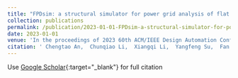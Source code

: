 ```yaml
---
title: "FPDsim: a structural simulator for power grid analysis of flat panel display"
collection: publications
permalink: /publication/2023-01-01-FPDsim-a-structural-simulator-for-power-grid-analysis-of-flat-panel-display
date: 2023-01-01
venue: 'In the proceedings of 2023 60th ACM/IEEE Design Automation Conference (DAC)'
citation: ' Chengtao An,  Chunqiao Li,  Xiangqi Li,  Yangfeng Su,  Fan Yang,  Xuan Zeng, &quot;FPDsim: a structural simulator for power grid analysis of flat panel display.&quot; In the proceedings of 2023 60th ACM/IEEE Design Automation Conference (DAC), 2023.'
---
```

Use [Google Scholar](https://scholar.google.com/scholar?q=FPDsim:+a+structural+simulator+for+power+grid+analysis+of+flat+panel+display){:target="_blank"} for full citation